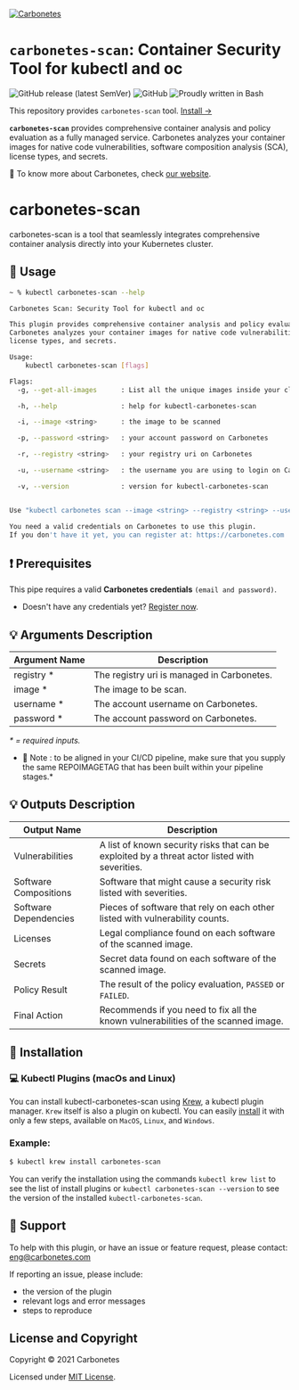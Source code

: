 [![Carbonetes](https://cdn.carbonetes.com/carbonetes-plugin/assets/branding/branding_header.png)](https://carbonetes.com)

# `carbonetes-scan`: Container Security Tool for kubectl and oc

![GitHub release (latest SemVer)](https://img.shields.io/github/v/release/carbonetes/kubectl-carbonetes-scan)
![GitHub](https://img.shields.io/github/license/carbonetes/kubectl-carbonetes-scan)
![Proudly written in Bash](https://img.shields.io/badge/written%20in-bash-ff69b4.svg)

This repository provides `carbonetes-scan` tool.
[Install &rarr;](#dvd-installation)

**`carbonetes-scan`** provides comprehensive container analysis and policy evaluation as a fully managed service. Carbonetes analyzes your container images for native code vulnerabilities, software composition analysis (SCA), license types, and secrets.

:pushpin: To know more about Carbonetes, check [our website](https://carbonetes.com).

# carbonetes-scan

carbonetes-scan is a tool that seamlessly integrates comprehensive container analysis directly into your Kubernetes cluster.

## :pencil: Usage

```sh
~ % kubectl carbonetes-scan --help

Carbonetes Scan: Security Tool for kubectl and oc

This plugin provides comprehensive container analysis and policy evaluation as a fully managed service.
Carbonetes analyzes your container images for native code vulnerabilities, software composition analysis (SCA),
license types, and secrets.

Usage:
    kubectl carbonetes-scan [flags]

Flags:
  -g, --get-all-images      : List all the unique images inside your cluster

  -h, --help                : help for kubectl-carbonetes-scan

  -i, --image <string>      : the image to be scanned

  -p, --password <string>   : your account password on Carbonetes

  -r, --registry <string>   : your registry uri on Carbonetes

  -u, --username <string>   : the username you are using to login on Carbonetes

  -v, --version             : version for kubectl-carbonetes-scan


Use "kubectl carbonetes scan --image <string> --registry <string> --username <string> --password <string>" to execute a comprehensive container analysis.

You need a valid credentials on Carbonetes to use this plugin.
If you don't have it yet, you can register at: https://carbonetes.com
```

## :exclamation: Prerequisites

This pipe requires a valid **Carbonetes credentials** `(email and password)`.

- Doesn't have any credentials yet? [Register now](https://console.carbonetes.com/register).

## :bulb: Arguments Description

| Argument Name               | Description                                                  |
| --------------------------- | ------------------------------------------------------------ |
| registry \*                 | The registry uri is managed in Carbonetes. |
| image \*                    | The image to be scan. |
| username \*                 | The account username on Carbonetes. |
| password \*                 | The account password on Carbonetes. |

_\* = required inputs._

* :pushpin: Note : to be aligned in your CI/CD pipeline, make sure that you supply the same REPOIMAGETAG that has been built within your pipeline stages.*

## :bulb: Outputs Description

| Output Name                  | Description                                                                                  |
| ---------------------------- | -------------------------------------------------------------------------------------------- |
| Vulnerabilities              | A list of known security risks that can be exploited by a threat actor listed with severities. |
| Software Compositions        | Software that might cause a security risk listed with severities. |
| Software Dependencies        | Pieces of software that rely on each other listed with vulnerability counts. |
| Licenses                     | Legal compliance found on each software of the scanned image. |
| Secrets                      | Secret data found on each software of the scanned image. |
| Policy Result                | The result of the policy evaluation, `PASSED` or `FAILED`. |
| Final Action                 | Recommends if you need to fix all the known vulnerabilities of the scanned image. |

## :dvd: Installation

### :computer: Kubectl Plugins (macOs and Linux)

You can install kubectl-carbonetes-scan using [Krew](https://krew.sigs.k8s.io/), a kubectl plugin manager. `Krew` itself is also a plugin on kubectl. You can easily [install](https://krew.sigs.k8s.io/docs/user-guide/setup/install/) it with only a few steps, available on `MacOS`, `Linux`, and `Windows`.

### Example:
```sh
$ kubectl krew install carbonetes-scan
```

You can verify the installation using the commands `kubectl krew list` to see the list of install plugins or `kubectl carbonetes-scan --version` to see the version of the installed `kubectl-carbonetes-scan`.

## :email: Support
To help with this plugin, or have an issue or feature request, please contact: [eng@carbonetes.com](eng@carbonetes.com)

If reporting an issue, please include:

* the version of the plugin
* relevant logs and error messages
* steps to reproduce

## License and Copyright

Copyright © 2021 Carbonetes

Licensed under [MIT License](LICENSE).